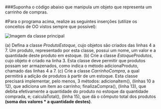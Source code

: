 ###Suponha o código abaixo que manipula um objeto que representa um carrinho de compras.

#Para o programa acima, realize as seguintes inserções (utilize os conceitos de
OO vistos sempre que possível):

![Imagem da classe principal](https://i.ibb.co/K6qGGf1/Captura-de-tela-2022-11-30-153123.png)

(a) Defina a classe _ProdutoEstoque_, cujo objetos são criados das linhas 4 a 7. Um
produto, representado por esta classe, possui um nome, um valor e a quantidade
deste produto em estoque.
(b) Crie a classe _EstoqueProdutos_, cujo objeto é criado na linha 3. Esta classe deve
permitir que produtos possam ser armazenados, como indica o método
adicionaProduto, chamado das linhas 4 a 7.
(c) Crie a classe _CarrinhoCompra_, a qual permitirá a adição de produtos à partir de
um estoque. Esta classe precisará implementar, pelo menos, 3 métodos:
adicionaItem(), (linhas 10 a 12), que adiciona um item ao carrinho;
finalizaCompra(), (linha 13), que debita efetivamente a quantidade do produto
no estoque da quantidade comprada, e; calculaTotal(), (linha 15), que dá o
cômputo total dos produtos **(soma dos valores * a quantidade destes)**.